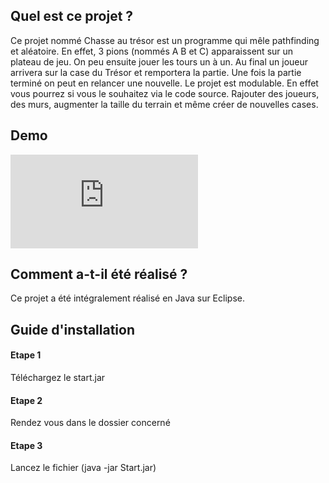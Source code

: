 ## Quel est ce projet ?
Ce projet nommé Chasse au trésor est un programme qui mêle pathfinding et aléatoire. En effet, 3 pions (nommés A B et C) apparaissent sur un plateau de jeu. On peu ensuite jouer les tours un à un. Au final un joueur arrivera sur la case du Trésor et remportera la partie. Une fois la partie terminé on peut en relancer une nouvelle. Le projet est modulable. En effet vous pourrez si vous le souhaitez via le code source. Rajouter des joueurs, des murs, augmenter la taille du terrain et même créer de nouvelles cases. 

## Demo

![Documentation détaillé](https://github.com/ThomasCorcoral/Java_Chasse_Au_Tresor/blob/master/Projet%20Console/POA-rapport-version-console.pdf)

## Comment a-t-il été réalisé ?

Ce projet a été intégralement réalisé en Java sur Eclipse.

## Guide d'installation

#### Etape 1

Téléchargez le start.jar

#### Etape 2
Rendez vous dans le dossier concerné

#### Etape 3
Lancez le fichier (java -jar Start.jar)
